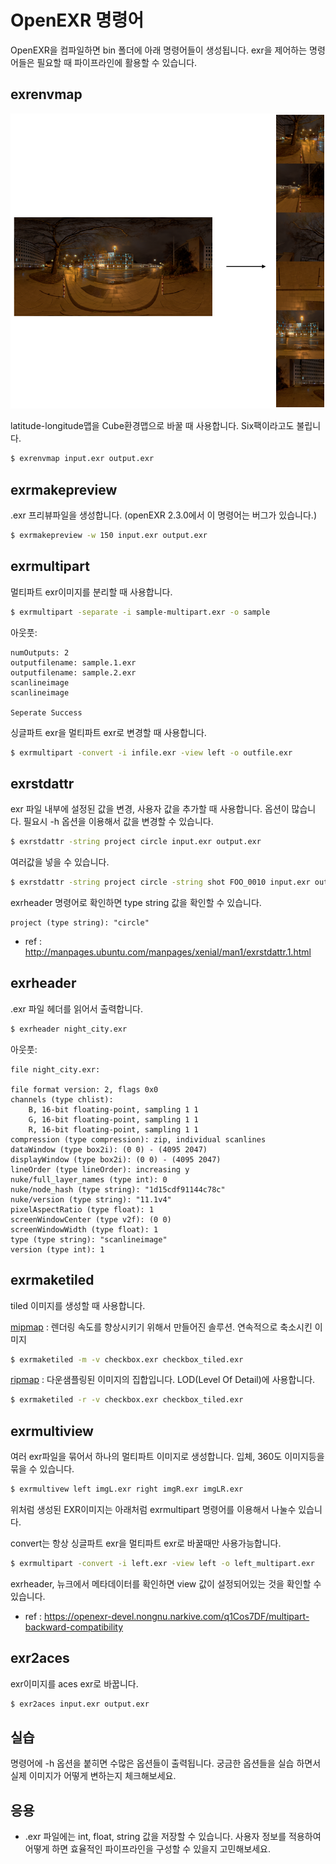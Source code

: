 # OpenEXR 명령어
OpenEXR을 컴파일하면 bin 폴더에 아래 명령어들이 생성됩니다.
exr을 제어하는 명령어들은 필요할 때 파이프라인에 활용할 수 있습니다.

## exrenvmap
![latlong2cube](../figures/latlong2cube.png)

latitude-longitude맵을 Cube환경맵으로 바꿀 때 사용합니다. Six팩이라고도 불립니다.

```bash
$ exrenvmap input.exr output.exr
```

## exrmakepreview
.exr 프리뷰파일을 생성합니다. (openEXR 2.3.0에서 이 명령어는 버그가 있습니다.)

```bash
$ exrmakepreview -w 150 input.exr output.exr
```

## exrmultipart
멀티파트 exr이미지를 분리할 때 사용합니다.

```bash
$ exrmultipart -separate -i sample-multipart.exr -o sample
```

아웃풋:
```
numOutputs: 2
outputfilename: sample.1.exr
outputfilename: sample.2.exr
scanlineimage
scanlineimage

Seperate Success
```

싱글파트 exr을 멀티파트 exr로 변경할 때 사용합니다.

```bash
$ exrmultipart -convert -i infile.exr -view left -o outfile.exr
```
## exrstdattr
exr 파일 내부에 설정된 값을 변경, 사용자 값을 추가할 때 사용합니다.
옵션이 많습니다. 필요시 -h 옵션을 이용해서 값을 변경할 수 있습니다.

```bash
$ exrstdattr -string project circle input.exr output.exr
```

여러값을 넣을 수 있습니다.

```bash
$ exrstdattr -string project circle -string shot FOO_0010 input.exr output.exr
```

exrheader 명령어로 확인하면 type string 값을 확인할 수 있습니다.
```
project (type string): "circle"
```
- ref : http://manpages.ubuntu.com/manpages/xenial/man1/exrstdattr.1.html

## exrheader
.exr 파일 헤더를 읽어서 출력합니다.

```bash
$ exrheader night_city.exr 
```

아웃풋:
```
file night_city.exr:

file format version: 2, flags 0x0
channels (type chlist):
    B, 16-bit floating-point, sampling 1 1
    G, 16-bit floating-point, sampling 1 1
    R, 16-bit floating-point, sampling 1 1
compression (type compression): zip, individual scanlines
dataWindow (type box2i): (0 0) - (4095 2047)
displayWindow (type box2i): (0 0) - (4095 2047)
lineOrder (type lineOrder): increasing y
nuke/full_layer_names (type int): 0
nuke/node_hash (type string): "1d15cdf91144c78c"
nuke/version (type string): "11.1v4"
pixelAspectRatio (type float): 1
screenWindowCenter (type v2f): (0 0)
screenWindowWidth (type float): 1
type (type string): "scanlineimage"
version (type int): 1
```


## exrmaketiled
tiled 이미지를 생성할 때 사용합니다.

[mipmap](https://ko.wikipedia.org/wiki/밉맵) : 렌더링 속도를 향상시키기 위해서 만들어진 솔루션. 연속적으로 축소시킨 이미지

```bash
$ exrmaketiled -m -v checkbox.exr checkbox_tiled.exr
```

[ripmap](http://kaba.hilvi.org/pastel-1.3.0/pastel/gfx/ripmap.htm) : 다운샘플링된 이미지의 집합입니다. LOD(Level Of Detail)에 사용합니다.

```bash
$ exrmaketiled -r -v checkbox.exr checkbox_tiled.exr
```

## exrmultiview
여러 exr파일을 묶어서 하나의 멀티파트 이미지로 생성합니다.
입체, 360도 이미지등을 묶을 수 있습니다.

```bash
$ exrmultivew left imgL.exr right imgR.exr imgLR.exr
```

위처럼 생성된 EXR이미지는 아래처럼 exrmultipart 명령어를 이용해서 나눌수 있습니다.


convert는 항상 싱글파트 exr을 멀티파트 exr로 바꿀때만 사용가능합니다.

```bash
$ exrmultipart -convert -i left.exr -view left -o left_multipart.exr
```

exrheader, 뉴크에서 메타데이터를 확인하면 view 값이 설정되어있는 것을 확인할 수 있습니다.

- ref : https://openexr-devel.nongnu.narkive.com/q1Cos7DF/multipart-backward-compatibility

## exr2aces
exr이미지를 aces exr로 바꿉니다.

```bash
$ exr2aces input.exr output.exr
```

## 실습
명령어에 -h 옵션을 붙히면 수많은 옵션들이 출력됩니다.
궁금한 옵션들을 실습 하면서 실제 이미지가 어떻게 변하는지 체크해보세요.

## 응용
- .exr 파일에는 int, float, string 값을 저장할 수 있습니다. 사용자 정보를 적용하여 어떻게 하면 효율적인 파이프라인을 구성할 수 있을지 고민해보세요.
